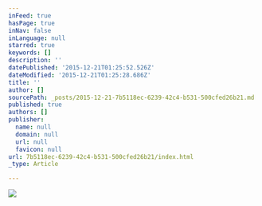 ```yaml
---
inFeed: true
hasPage: true
inNav: false
inLanguage: null
starred: true
keywords: []
description: ''
datePublished: '2015-12-21T01:25:52.526Z'
dateModified: '2015-12-21T01:25:28.686Z'
title: ''
author: []
sourcePath: _posts/2015-12-21-7b5118ec-6239-42c4-b531-500cfed26b21.md
published: true
authors: []
publisher:
  name: null
  domain: null
  url: null
  favicon: null
url: 7b5118ec-6239-42c4-b531-500cfed26b21/index.html
_type: Article

---
```

![](https://s3-us-west-2.amazonaws.com/the-grid-img/p/2a8d7ebf83abd6e1c4905bf9c536331918e73303.jpg)